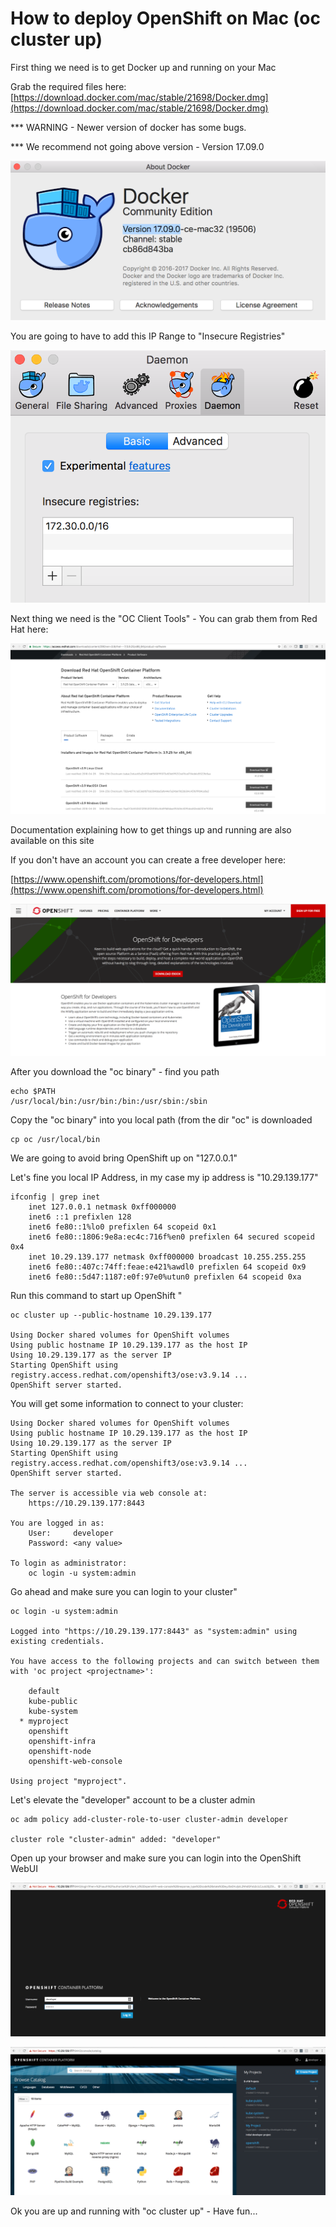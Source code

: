 # How to deploy OpenShift on Mac (oc cluster up)

First thing we need is to get Docker up and running on your Mac

Grab the required files here: [https://download.docker.com/mac/stable/21698/Docker.dmg](https://download.docker.com/mac/stable/21698/Docker.dmg)

*** WARNING - Newer version of docker has some bugs.

*** We recommend not going above version - Version 17.09.0

![](../images/Screenshot2018-04-2817.33.59.png)

You are going to have to add this IP Range to "Insecure Registries"

![](../images/Screenshot2018-04-2817.35.45.png)

Next thing we need is the "OC Client Tools" - You can grab them from Red Hat here:

![](../images/Screenshot2018-04-2817.40.41.png)

Documentation explaining how to get things up and running are also available on this site

If you don't have an account you can create a free developer here:

[https://www.openshift.com/promotions/for-developers.html](https://www.openshift.com/promotions/for-developers.html)

![](../images/Screenshot2018-04-2817.45.00.png)

After you download the "oc binary" - find you path

    echo $PATH
    /usr/local/bin:/usr/bin:/bin:/usr/sbin:/sbin

Copy the "oc binary" into you local path (from the dir "oc" is downloaded

    cp oc /usr/local/bin

We are going to avoid bring OpenShift up on "127.0.0.1"

Let's fine you local IP Address, in my case my ip address is "10.29.139.177"

    ifconfig | grep inet
    	inet 127.0.0.1 netmask 0xff000000
    	inet6 ::1 prefixlen 128
    	inet6 fe80::1%lo0 prefixlen 64 scopeid 0x1
    	inet6 fe80::1806:9e8a:ec4c:716f%en0 prefixlen 64 secured scopeid 0x4
    	inet 10.29.139.177 netmask 0xff000000 broadcast 10.255.255.255
    	inet6 fe80::407c:74ff:feae:e421%awdl0 prefixlen 64 scopeid 0x9
    	inet6 fe80::5d47:1187:e0f:97e0%utun0 prefixlen 64 scopeid 0xa

Run this command to start up OpenShift "

    oc cluster up --public-hostname 10.29.139.177

    Using Docker shared volumes for OpenShift volumes
    Using public hostname IP 10.29.139.177 as the host IP
    Using 10.29.139.177 as the server IP
    Starting OpenShift using registry.access.redhat.com/openshift3/ose:v3.9.14 ...
    OpenShift server started.

You will get some information to connect to your cluster:

    Using Docker shared volumes for OpenShift volumes
    Using public hostname IP 10.29.139.177 as the host IP
    Using 10.29.139.177 as the server IP
    Starting OpenShift using registry.access.redhat.com/openshift3/ose:v3.9.14 ...
    OpenShift server started.

    The server is accessible via web console at:
        https://10.29.139.177:8443

    You are logged in as:
        User:     developer
        Password: <any value>

    To login as administrator:
        oc login -u system:admin

Go ahead and make sure you can login to your cluster"

    oc login -u system:admin

    Logged into "https://10.29.139.177:8443" as "system:admin" using existing credentials.

    You have access to the following projects and can switch between them with 'oc project <projectname>':

        default
        kube-public
        kube-system
      * myproject
        openshift
        openshift-infra
        openshift-node
        openshift-web-console

    Using project "myproject".

Let's elevate the "developer" account to be a cluster admin

    oc adm policy add-cluster-role-to-user cluster-admin developer

    cluster role "cluster-admin" added: "developer"

Open up your browser and make sure you can login into the OpenShift WebUI

![](../images/Screenshot2018-04-2818.02.18.png)

![](../images/Screenshot2018-04-2818.02.32.png)

Ok you are up and running with "oc cluster up" - Have fun...

